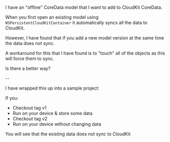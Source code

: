 I have an "offline" CoreData model that I want to add to CloudKit CoreData.

When you first open an existing model using `NSPersistentCloudKitContainer` it automatically syncs all the data to CloudKit.

However, I have found that if you add a new model version at the same time the data does not sync.

A workaround for this that I have found is to "touch" all of the objects as this will force them to sync.

Is there a better way?

--

I have wrapped this up into a sample project:

If you:

- Checkout tag v1 
- Run on your device & store some data
- Checkout tag v2
- Run on your device without changing data

You will see that the existing data does not sync to CloudKit
